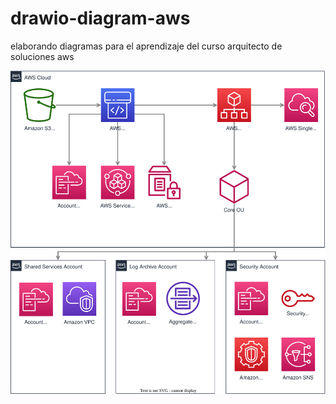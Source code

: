 # drawio-diagram-aws
elaborando diagramas para el aprendizaje del curso arquitecto de soluciones aws


![computervision](https://github.com/alicenon/drawio-diagram-aws/blob/main/aws%20regions%20az.drawio.svg)
